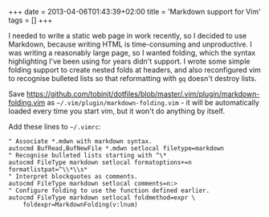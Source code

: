 +++
date = 2013-04-06T01:43:39+02:00
title = 'Markdown support for Vim'
tags = []
+++

I needed to write a static web page in work recently, so I decided to use
Markdown, because writing HTML is time-consuming and unproductive.  I was
writing a reasonably large page, so I wanted folding, which the syntax
highlighting I've been using for years didn't support.  I wrote some simple
folding support to create nested folds at headers, and also reconfigured vim to
recognise bulleted lists so that reformatting with `gq` doesn't destroy lists.

Save
<https://github.com/tobinjt/dotfiles/blob/master/.vim/plugin/markdown-folding.vim>
as `~/.vim/plugin/markdown-folding.vim` - it will be automatically loaded every
time you start vim, but it won't do anything by itself.

Add these lines to `~/.vimrc`:

    " Associate *.mdwn with markdown syntax.
    autocmd BufRead,BufNewFile *.mdwn setlocal filetype=markdown
    " Recognise bulleted lists starting with ^\*
    autocmd FileType markdown setlocal formatoptions+=n formatlistpat=^\\*\\s*
    " Interpret blockquotes as comments.
    autocmd FileType markdown setlocal comments=n:>
    " Configure folding to use the function defined earlier.
    autocmd FileType markdown setlocal foldmethod=expr \
        foldexpr=MarkdownFolding(v:lnum)
